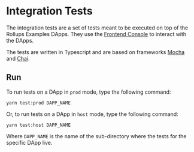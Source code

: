 # Integration Tests

The integration tests are a set of tests meant to be executed on top of the Rollups Examples DApps. They use the [Frontend Console](../frontend-console/README.md) to interact with the DApps.

The tests are written in Typescript and are based on frameworks [Mocha](https://mochajs.org/) and [Chai](https://www.chaijs.com/api/).

## Run

To run tests on a DApp in `prod` mode, type the following command:

```shell
yarn test:prod DAPP_NAME
```

Or, to run tests on a DApp in `host` mode, type the following command:

```shell
yarn test:host DAPP_NAME
```

Where `DAPP_NAME` is the name of the sub-directory where the tests for the specific DApp live.
